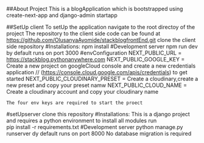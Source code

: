 ##About Project
This is a blogApplication which is bootstrapped using create-next-app and django-admin startapp

##SetUp client
To setUp the application navigate to the root directoy of the project
  The repository to the client side code can be found at https://github.com/OlusanyaAyomide/stackblogfrontEnd.git
  clone the client side repository
  #Installations:
  npm install
  #Development server
  npm run dev by default runs on port 3000
  #envConfiguration
    NEXT_PUBLIC_URL = https://stackblog.pythonanywhere.com
    NEXT_PUBLIC_GOOGLE_KEY = Create a new project on googleCloud console and create a new credentials application //
                            (https://console.cloud.google.com/apis/credentials) to get started
    NEXT_PUBLIC_CLOUDINARY_PRESET = Create a cloudinary,create a new preset and copy your preset namw
    NEXT_PUBLIC_CLOUD_NAME = Create a cloudinary account and copy your cloudinary name

    The four env keys are required to start the proect

#setUpserver
  clone this repository
  #Installations:
  This is a django project and requires a python environment
  to install all modules run  
  pip install -r requirements.txt
  #Development server
  python manage.py runserver dy default runs on port 8000
  No database migration is required
  
  

